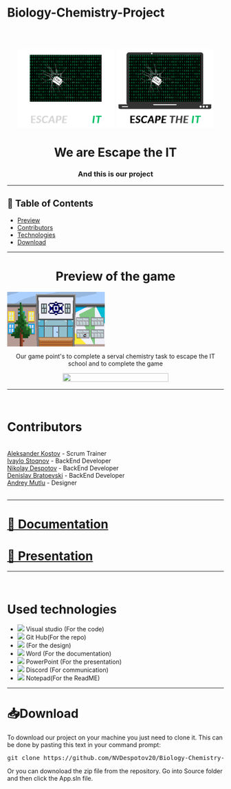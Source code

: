 # Biology-Chemistry-Project

<br>
<br>
<p align="center">
  <img align="center" src="App/Logo/TeamLogo.png#gh-dark-mode-only" height="50%" width = "45%">
  <img align="center" src="App/Logo/TeamLogoDark.png#gh-light-mode-only" height="50%" width = "45%">
</p>

<h1 align="center">We are Escape the IT</h1>
<h3 align="center">And this is our project</h3>

---

## 📝 Table of Contents

+ [Preview](#preview)
+ [Contributors](#contributors)
+ [Technologies](#used-technologies)
+ [Download](#download)

---

<h1 align="center"> Preview of the game</h1> <a name = "preview"></a>
<img align="center" src="App/chemistryGame/assets/images/chemistry/Objects/MainBackground.png" height="50%" width = "45%">

<p align = "center" font-size="60">Our game point's to complete a serval chemistry task to escape the IT school and to complete the game</p>
<p align="center">
  <img src = "Preview.png" height="60%" width = "70%">
 </p>

---

<br/>

# Contributors

<br/>
<a href = "https://github.com/aikostov20"> Aleksander Kostov</a> - Scrum Trainer<br/>
<a href = "https://github.com/ipstoyanov20"> Ivaylo Stoqnov</a>  - BackEnd Developer<br/>
<a href = "https://github.com/NVDespotov20"> Nikolay Despotov</a>  - BackEnd Developer<br/>
<a href = "https://github.com/DGBratoevski20"> Denislav Bratoevski</a> - BackEnd Developer<br/>
<a href = "https://github.com/AAMutlu20"> Andrey Mutlu</a> - Designer<br/>
<br>

---

# [📄 Documentation](https://codingburgas-my.sharepoint.com/:w:/g/personal/aikostov20_codingburgas_bg/EVYUYJ-pHFtLvrKKRdHYdgMB_PBEj5-JufA-YMYlidlQFA?e=oa2ybwq)<br/>
# [📄 Presentation](https://codingburgas-my.sharepoint.com/:p:/g/personal/aikostov20_codingburgas_bg/Ea3c1DTtPjdNi16M9Wh9hbwB2lGu7hMKC0nu-ZfNEe8-aQ)


---

<br/>

# Used technologies<br/>
- <img src="https://user-images.githubusercontent.com/85336778/168471335-47e2d66a-c812-4b33-a43c-08e9e7076ac4.png" width=30>  Visual studio (For the code) <br/>
- <img src="https://upload.wikimedia.org/wikipedia/commons/thumb/9/91/Octicons-mark-github.svg/2048px-Octicons-mark-github.svg.png" width=25> Git Hub(For the repo)<br/>
- <img src= "https://play-lh.googleusercontent.com/r3TfuTEkPgg0jv5tVse5SqseSN31-yOhKGdBshdxNbdlvt0_bTC2QAKaxfcnj4_8gg=w240-h480-rw" width="25">  (For the design)<br/>
- <img src="https://bg.wizcase.com/wp-content/uploads/2020/01/Microsoft-Word-Logo.png" width="25">  Word (For the documentation)<br/>
- <img src="https://1000logos.net/wp-content/uploads/2020/08/Microsoft-PowerPoint-Logo.png" width="25"> PowerPoint (For the presentation)<br/>
- <img src="https://user-images.githubusercontent.com/85336778/168491891-78a91df4-65fb-46ad-a71e-732994d15a24.png" width="25"> Discord (For communication)<br/>
- <img src="https://play-lh.googleusercontent.com/jD8waDJPN1yv4OdcB6_ILw9M4kyNPdtgBYtoTiPrYhxA1l4FLSKXXe4kAcDCjmtZmQ4" width="25">  Notepad(For the ReadME)<br/>

---

# 📥Download

<p>To download our project on your machine you just need to clone it. This can be done by pasting this text in your command prompt:</p>

<pre>git clone https://github.com/NVDespotov20/Biology-Chemistry-Project.gitt</pre>

<p>Or you can downoload the zip file from the repository. Go into Source folder and then click the App.sln file.</p>
